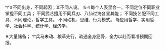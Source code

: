 ♈♉不同出身，不同起因；♊不同人设。
♋♌每个人表里合一，不同定位不同职业掌握不同工具；
不同武艺擅用不同兵刃、八仙过海各显其能；
不同技艺配不同工具、不同理论，哲学工具，
不同动机、思维、行为模式。
♍应用哲学、实用哲学、社会科学、统计学、经济学。

♓大量储备；
♈兵马未动、粮草先行，疏通全身筋骨，全力以赴而看准预期回报。
